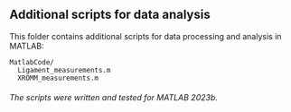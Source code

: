 ## Additional scripts for data analysis
This folder contains additional scripts for data processing and analysis in MATLAB: 
```
MatlabCode/
  Ligament_measurements.m
  XROMM_measurements.m
```

###### The scripts were written and tested for MATLAB 2023b.
